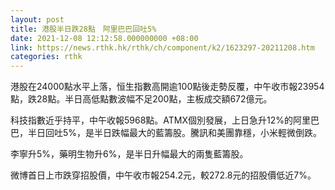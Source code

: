 ```yaml
---
layout: post
title: 港股半日跌28點　阿里巴巴回吐5%
date: 2021-12-08 12:12:58.000000000 +08:00
link: https://news.rthk.hk/rthk/ch/component/k2/1623297-20211208.htm
categories: rthk
---
```


港股在24000點水平上落，恒生指數高開逾100點後走勢反覆，中午收市報23954點，跌28點。半日高低點數波幅不足200點，主板成交額672億元。

科技指數近乎持平，中午收報5968點。ATMX個別發展，上日急升12%的阿里巴巴，半日回吐5%，是半日跌幅最大的藍籌股。騰訊和美團靠穩，小米輕微倒跌。

李寧升5%，藥明生物升6%，是半日升幅最大的兩隻藍籌股。

微博首日上市跌穿招股價，中午收市報254.2元，較272.8元的招股價低近7%。
